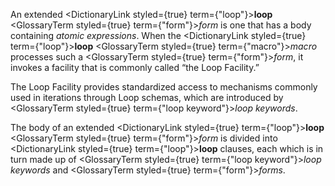 
An extended <DictionaryLink styled={true} term={"loop"}><b>loop</b></DictionaryLink> <GlossaryTerm styled={true} term={"form"}><i>form</i></GlossaryTerm> is one that has a body containing *atomic expressions*. When the <DictionaryLink styled={true} term={"loop"}><b>loop</b></DictionaryLink> <GlossaryTerm styled={true} term={"macro"}><i>macro</i></GlossaryTerm> processes such a <GlossaryTerm styled={true} term={"form"}><i>form</i></GlossaryTerm>, it invokes a facility that is commonly called “the Loop Facility.”

The Loop Facility provides standardized access to mechanisms commonly used in iterations through Loop schemas, which are introduced by <GlossaryTerm styled={true} term={"loop keyword"}><i>loop keywords</i></GlossaryTerm>.

The body of an extended <DictionaryLink styled={true} term={"loop"}><b>loop</b></DictionaryLink> <GlossaryTerm styled={true} term={"form"}><i>form</i></GlossaryTerm> is divided into <DictionaryLink styled={true} term={"loop"}><b>loop</b></DictionaryLink> clauses, each which is in turn made up of <GlossaryTerm styled={true} term={"loop keyword"}><i>loop keywords</i></GlossaryTerm> and <GlossaryTerm styled={true} term={"form"}><i>forms</i></GlossaryTerm>.
